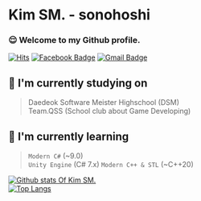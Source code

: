 # Kim SM. - sonohoshi

### 😌 Welcome to my Github profile.
[![Hits](https://hits.seeyoufarm.com/api/count/incr/badge.svg?url=https%3A%2F%2Fgithub.com%2Fsonohoshi)](https://github.com/sonohoshi)
[![Facebook Badge](https://img.shields.io/badge/-Facebook-1877f2?style=flat-square&logo=facebook&logoColor=white&link=https://www.facebook.com/profile.php?id=100007513905040/)](https://www.facebook.com/profile.php?id=100007513905040)
[![Gmail Badge](https://img.shields.io/badge/-Gmail-d14836?style=flat-square&logo=Gmail&logoColor=white&link=mailto:yd111544@gmail.com)](mailto:yd111544@gmail.com)  

## 🏫 I'm currently studying on

> Daedeok Software Meister Highschool (DSM)  
> Team.QSS (School club about Game Developing)  


## 📃 I'm currently learning
> `Modern C#` (~9.0)  
> `Unity Engine` (C# 7.x)
> `Modern C++ & STL` (~C++20)

[![Github stats Of Kim SM.](https://github-readme-stats.vercel.app/api?username=sonohoshi&count_private=true&theme=synthwave)](https://github.com/anuraghazra/github-readme-stats)  
[![Top Langs](https://github-readme-stats.vercel.app/api/top-langs/?username=sonohoshi&layout=compact&hide=ShaderLab,HLSL,SCSS,Objective-C,Python)](https://github.com/anuraghazra/github-readme-stats)

